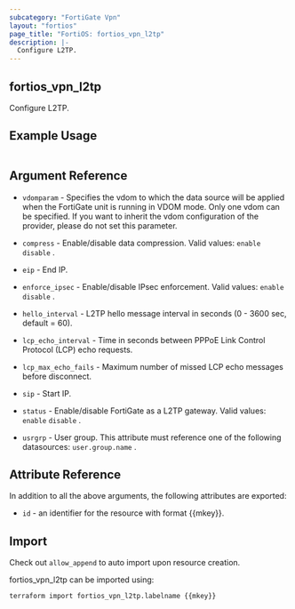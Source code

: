 ```yaml
---
subcategory: "FortiGate Vpn"
layout: "fortios"
page_title: "FortiOS: fortios_vpn_l2tp"
description: |-
  Configure L2TP.
---
```


## fortios_vpn_l2tp
Configure L2TP.

## Example Usage

```hcl

```

## Argument Reference
* `vdomparam` - Specifies the vdom to which the data source will be applied when the FortiGate unit is running in VDOM mode. Only one vdom can be specified. If you want to inherit the vdom configuration of the provider, please do not set this parameter.

* `compress` - Enable/disable data compression. Valid values: `enable` `disable` .
* `eip` - End IP.
* `enforce_ipsec` - Enable/disable IPsec enforcement. Valid values: `enable` `disable` .
* `hello_interval` - L2TP hello message interval in seconds (0 - 3600 sec, default = 60).
* `lcp_echo_interval` - Time in seconds between PPPoE Link Control Protocol (LCP) echo requests.
* `lcp_max_echo_fails` - Maximum number of missed LCP echo messages before disconnect.
* `sip` - Start IP.
* `status` - Enable/disable FortiGate as a L2TP gateway. Valid values: `enable` `disable` .
* `usrgrp` - User group. This attribute must reference one of the following datasources: `user.group.name` .

## Attribute Reference

In addition to all the above arguments, the following attributes are exported:
* `id` - an identifier for the resource with format {{mkey}}.

## Import

Check out `allow_append` to auto import upon resource creation.

fortios_vpn_l2tp can be imported using:
```sh
terraform import fortios_vpn_l2tp.labelname {{mkey}}
```
